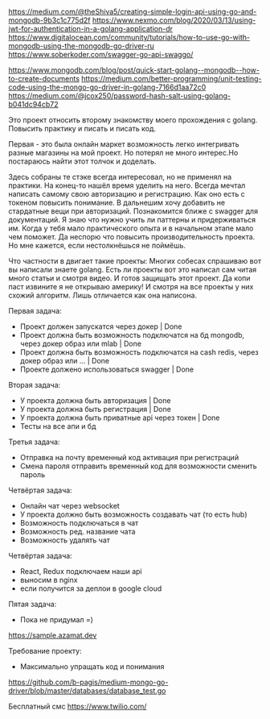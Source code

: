https://medium.com/@theShiva5/creating-simple-login-api-using-go-and-mongodb-9b3c1c775d2f
https://www.nexmo.com/blog/2020/03/13/using-jwt-for-authentication-in-a-golang-application-dr
https://www.digitalocean.com/community/tutorials/how-to-use-go-with-mongodb-using-the-mongodb-go-driver-ru
https://www.soberkoder.com/swagger-go-api-swaggo/

https://www.mongodb.com/blog/post/quick-start-golang--mongodb--how-to-create-documents
https://medium.com/better-programming/unit-testing-code-using-the-mongo-go-driver-in-golang-7166d1aa72c0
https://medium.com/@jcox250/password-hash-salt-using-golang-b041dc94cb72


Это проект относить второму знакомству моего прохождения с golang. Повысить практику и писать и писать код.

Первая - это была онлайн маркет возможность легко интегривать разные магазины на мой проект. Но потерял не много интерес.Но постараюсь найти этот толчок и доделать.

Здесь собраны те стэке всегда интересовал, но не применял на практики. На конец-то нашёл время уделить на него.
Всегда мечтал написать самому свою авторизацию и регистрацию. Как оно есть с токеном повысить понимание. 
В дальнешим хочу добавить не стардатные вещи при авторизаций.
Познакомится ближе с swagger для документаций.
Я знаю что нужно учить ли паттерны и придерживаться им. Когда у тебя мало практического опыта и в начальном этапе мало чем поможет. Да неспорю что повысить производительность проекта. Но мне кажется, если нестолкнёшься не поймёшь.

Что частности в двигает такие проекты:
Многих собесах спрашиваю вот вы написали знаете golang. Есть ли проекты вот это написал сам читая много статьи и смотря видео.
И готов защищать этот проект. Да копи паст извините я не открываю америку! И смотря на все проекты у них схожий алгоритм. Лишь отличается как она написона. 



Первая задача:
- Проект должен запускатся через докер | Done
- Проект должна быть возможность подключатся на бд mongodb, через докер образ или mlab  | Done
- Проект должна быть возможность подключатся на cash redis, через докер образ или ...  | Done
- Проекте должено использоваться swagger | Done

Вторая задача:
- У проекта должна быть авторизация | Done
- У проекта должна быть регистрация | Done
- У проекта должна быть приватные api через токен | Done
- Тесты на все апи и бд


Третья задача:
- Отправка на почту временный код активация при регистраций
- Смена пароля отправить временный код для возможности сменить пароль


Четвёртая задача:
- Онлайн чат через websocket
- У проекта должно быть возможность создавать чат (то есть hub)
- Возможность подключаться в чат 
- Возможность ред. название чата
- Возможность удалять чат

Четвёртая задача:
- React, Redux подключаем наши api
- выносим в nginx
- если получится за деплои в google cloud

Пятая задача:
- Пока не придумал =)




https://sample.azamat.dev

Требование проекту:
- Максимально упращать код и понимания



https://github.com/b-pagis/medium-mongo-go-driver/blob/master/databases/database_test.go


Бесплатный смс
https://www.twilio.com/